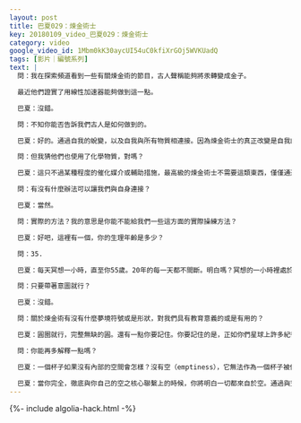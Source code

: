 ```yaml
---
layout: post
title: 巴夏029：煉金術士
key: 20180109_video_巴夏029：煉金術士
category: video
google_video_id: 1Mbm0kK30aycUI54uC0kfiXrGOj5WVKUadQ
tags: [影片｜編號系列]
text: |
  問：我在探索頻道看到一些有關煉金術的節目，古人聲稱能夠將汞轉變成金子。

  最近他們證實了用線性加速器能夠做到這一點。

  巴夏：沒錯。

  問：不知你能否告訴我們古人是如何做到的。

  巴夏：好的。通過自我的蛻變，以及自我與所有物質相連接。因為煉金術士的真正改變是自我的淨化，如此，個體的振動提升，繼而影響物質的材料，使其轉化。

  問：但我猜他們也使用了化學物質，對嗎？

  巴夏：這只不過某種程度的催化媒介或輔助措施，最高級的煉金術士不需要這類東西，僅僅通過自身的能量轉變所有物質。

  問：有沒有什麼辦法可以讓我們與自身連接？

  巴夏：當然。

  問：實際的方法？我的意思是你能不能給我們一些這方面的實際操練方法？

  巴夏：好吧，這裡有一個，你的生理年齡是多少？

  問：35.

  巴夏：每天冥想一小時，直至你55歲。20年的每一天都不間斷。明白嗎？冥想的一小時裡處於純然的平衡狀態，如此堅持20年。你將達到足夠的頻率層級像他們一樣轉變（金屬）。

  問：只要帶著意圖就行？

  巴夏：沒錯。

  問：關於煉金術有沒有什麼夢境符號或是形狀，對我們具有教育意義的或是有用的？

  巴夏：圓圈就行，完整無缺的圓。還有一點你要記住。你要記住的是，正如你們星球上許多紀律裡說的，一個容器的可用之處在於它的空。

  問：你能再多解釋一點嗎？

  巴夏：一個杯子如果沒有內部的空間會怎樣？沒有空（emptiness），它無法作為一個杯子被使用。正是空是的一個東西變得可用。所以，在你認為的空空之處，你將發現所有的可用之處，於是，您將變成容易，金屬嬗變的坩堝。

  巴夏：當你完全，徹底與你自己的空之核心聯繫上的時候，你將明白一切都來自於空。通過與空融合，你將能夠轉變一切來自於它的東西，因為你將能夠讓空採用任何你希望它採取的形象，因為你瞭解了空與色（form）的關係。那就是煉金術士的領會，煉金術士的純粹狀態。
---
```


{%- include algolia-hack.html -%}
